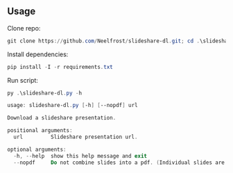 ## Usage

Clone repo:

```powershell
git clone https://github.com/Neelfrost/slideshare-dl.git; cd .\slideshare-dl
```

Install dependencies:

```powershell
pip install -I -r requirements.txt
```

Run script:

```powershell
py .\slideshare-dl.py -h
```

```powershell
usage: slideshare-dl.py [-h] [--nopdf] url

Download a slideshare presentation.

positional arguments:
  url         Slideshare presentation url.

optional arguments:
  -h, --help  show this help message and exit
  --nopdf     Do not combine slides into a pdf. (Individual slides are saved in "slides" folder)
```
